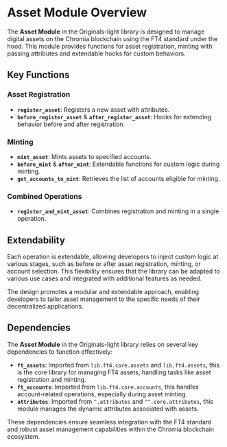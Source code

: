 # Asset Module Overview

The **Asset Module** in the Originals-light library is designed to manage digital assets on the Chromia blockchain using the FT4 standard under the hood. This module provides functions for asset registration, minting with passing attributes and extendable hooks for custom behaviors.

## Key Functions

### Asset Registration

- **`register_asset`**: Registers a new asset with attributes.
- **`before_register_asset`** & **`after_register_asset`**: Hooks for extending behavior before and after registration.

### Minting

- **`mint_asset`**: Mints assets to specified accounts.
- **`before_mint`** & **`after_mint`**: Extendable functions for custom logic during minting.
- **`get_accounts_to_mint`**: Retrieves the list of accounts eligible for minting.

### Combined Operations

- **`register_and_mint_asset`**: Combines registration and minting in a single operation.

## Extendability

Each operation is extendable, allowing developers to inject custom logic at various stages, such as before or after asset registration, minting, or account selection. This flexibility ensures that the library can be adapted to various use cases and integrated with additional features as needed.

The design promotes a modular and extendable approach, enabling developers to tailor asset management to the specific needs of their decentralized applications.

## Dependencies

The **Asset Module** in the Originals-light library relies on several key dependencies to function effectively:

- **`ft_assets`**: Imported from `lib.ft4.core.assets` and `lib.ft4.assets`, this is the core library for managing FT4 assets, handling tasks like asset registration and minting.
- **`ft_accounts`**: Imported from `lib.ft4.core.accounts`, this handles account-related operations, especially during asset minting.
- **`attributes`**: Imported from `^.attributes` and `^^.core.attributes`, this module manages the dynamic attributes associated with assets.

These dependencies ensure seamless integration with the FT4 standard and robust asset management capabilities within the Chromia blockchain ecosystem.
